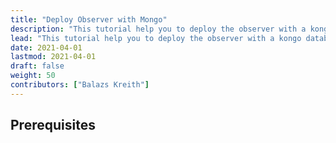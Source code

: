 ```yaml
---
title: "Deploy Observer with Mongo"
description: "This tutorial help you to deploy the observer with a kongo database"
lead: "This tutorial help you to deploy the observer with a kongo database"
date: 2021-04-01
lastmod: 2021-04-01
draft: false
weight: 50
contributors: ["Balazs Kreith"]
---
```


## Prerequisites
